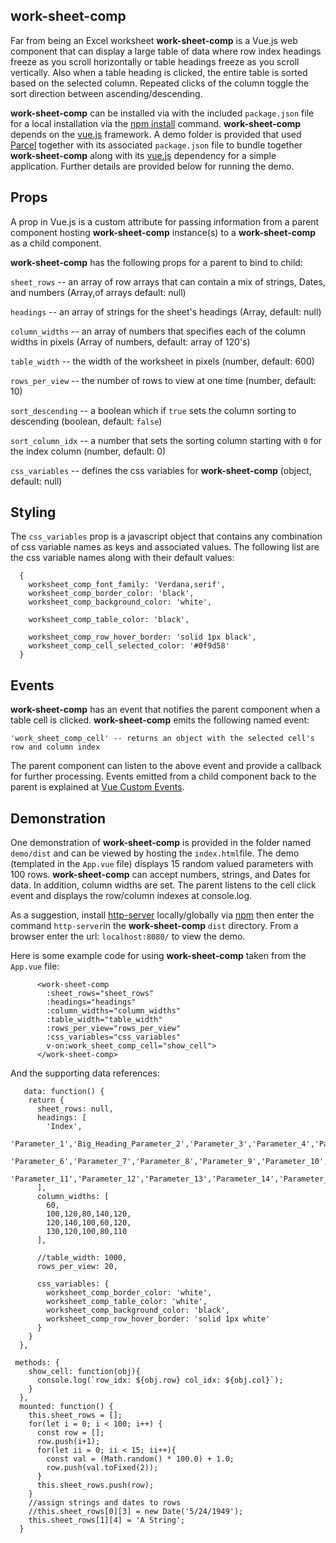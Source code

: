 ## work-sheet-comp

Far from being an Excel worksheet **work-sheet-comp** is a Vue.js web component that can display a large table of data where row index headings freeze as you scroll horizontally or table headings freeze as you scroll vertically.  Also when a table heading is clicked, the entire table is sorted based on the selected column.  Repeated clicks of the column toggle the sort direction between ascending/descending. 

 **work-sheet-comp** can be installed via with the included `package.json` file for a local installation via the [npm install](https://docs.npmjs.com/cli/install.html "npm install") command.  **work-sheet-comp** depends on the [vue.js](https://vuejs.org/ "Vue.js") framework.  A demo folder is provided that used [Parcel](https://parceljs.org/) together with its associated `package.json` file to bundle together  **work-sheet-comp** along with its [vue.js](https://vuejs.org/ "Vue.js") dependency for a simple application.  Further details are provided below for running the demo.

## Props

A prop in Vue.js is a custom attribute for passing information from a parent component hosting **work-sheet-comp**  instance(s) to a **work-sheet-comp**  as a child component. 

**work-sheet-comp**  has the following props for a parent to bind to child:

`sheet_rows` -- an array of row arrays that can contain a mix of strings, Dates, and numbers (Array,of arrays default: null)

`headings` -- an array of strings for the sheet's headings (Array, default: null)

`column_widths` -- an array of numbers that specifies each of the column widths in pixels (Array of numbers, default: array of 120's)

`table_width`  --  the width of the worksheet in pixels (number, default: 600)

`rows_per_view`  --  the number of rows to view at one time (number, default: 10)

`sort_descending` -- a boolean which if `true` sets the column sorting to descending (boolean, default: `false`)

`sort_column_idx` -- a number that sets the sorting column starting with `0` for the index column (number, default: 0)

`css_variables` -- defines the css variables for **work-sheet-comp** (object, default: null)

## Styling

The `css_variables` prop is a javascript object that contains any combination of css variable names as keys and associated values.  The following list are the css variable names along with their default values:

```
  {
    worksheet_comp_font_family: 'Verdana,serif',
    worksheet_comp_border_color: 'black',
    worksheet_comp_background_color: 'white',

    worksheet_comp_table_color: 'black',

    worksheet_comp_row_hover_border: 'solid 1px black',
    worksheet_comp_cell_selected_color: '#0f9d58'
  }
```

## Events

**work-sheet-comp** has an event that notifies the parent component when a table cell is clicked.  **work-sheet-comp** emits the following named event:

```
'work_sheet_comp_cell' -- returns an object with the selected cell's row and column index
```

The parent component can listen to the above event and provide a callback for further processing.  Events emitted from a child component back to the parent is explained at [Vue Custom Events](https://vuejs.org/v2/guide/components.html#Using-v-on-with-Custom-Events).

## Demonstration

One demonstration of **work-sheet-comp**  is provided in the folder named `demo/dist` and can be viewed by hosting the `index.html`file.  The demo (templated in the `App.vue` file) displays 15 random valued parameters with 100 rows.  **work-sheet-comp** can accept numbers, strings, and Dates for data.  In addition, column widths are set.  The parent listens to the cell click event and displays the row/column indexes at console.log.

As a suggestion, install [http-server](https://www.npmjs.com/package/http-server "http-server") locally/globally via [npm](https://www.npmjs.com/ "npm") then enter the command `http-server`in the **work-sheet-comp** `dist` directory.  From a browser enter the url: `localhost:8080/` to view the demo.

Here is some example code for using **work-sheet-comp**  taken from the `App.vue` file:

```
      <work-sheet-comp
        :sheet_rows="sheet_rows"
        :headings="headings"
        :column_widths="column_widths"
        :table_width="table_width"
        :rows_per_view="rows_per_view"
        :css_variables="css_variables"
        v-on:work_sheet_comp_cell="show_cell">
      </work-sheet-comp>
```

And the supporting data references:

```
   data: function() {
    return {
      sheet_rows: null,
      headings: [
        'Index',
        'Parameter_1','Big_Heading_Parameter_2','Parameter_3','Parameter_4','Parameter_5',
        'Parameter_6','Parameter_7','Parameter_8','Parameter_9','Parameter_10',
        'Parameter_11','Parameter_12','Parameter_13','Parameter_14','Parameter_15'
      ],
      column_widths: [
        60,
        100,120,80,140,120,
        120,140,100,60,120,
        130,120,100,80,110
      ],

      //table_width: 1000,
      rows_per_view: 20,

      css_variables: {
        worksheet_comp_border_color: 'white',
        worksheet_comp_table_color: 'white',
        worksheet_comp_background_color: 'black',
        worksheet_comp_row_hover_border: 'solid 1px white'
      }
    }
  },
```

```
 methods: {
    show_cell: function(obj){
      console.log(`row_idx: ${obj.row} col_idx: ${obj.col}`);
    }
  },
  mounted: function() {
    this.sheet_rows = [];
    for(let i = 0; i < 100; i++) {
      const row = [];
      row.push(i+1);
      for(let ii = 0; ii < 15; ii++){
        const val = (Math.random() * 100.0) + 1.0;
        row.push(val.toFixed(2));
      }
      this.sheet_rows.push(row);
    }
    //assign strings and dates to rows
    //this.sheet_rows[0][3] = new Date('5/24/1949');
    this.sheet_rows[1][4] = 'A String';
  }
```

